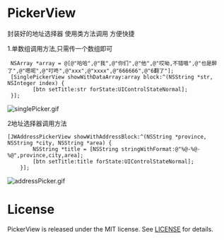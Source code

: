 # PickerView
封装好的地址选择器 使用类方法调用 方便快捷

1.单数组调用方法,只需传一个数组即可 
```
 NSArray *array = @[@"哈哈",@"我",@"你们",@"他",@"哎呦,不错哦",@"也是醉了",@"嗯呢",@"叮咚",@"xxx",@"xxxx",@"666666",@"6翻了"];
 [SinglePickerView showWithDataArray:array block:^(NSString *str, NSInteger index) {
        [btn setTitle:str forState:UIControlStateNormal];
 }];
```
![singlePicker.gif](http://upload-images.jianshu.io/upload_images/1485668-7d36e3306fd063e1.gif?imageMogr2/auto-orient/strip%7CimageView2/2/w/1240)

2地址选择器调用方法
```
[JWAddressPickerView showWithAddressBlock:^(NSString *province, NSString *city, NSString *area) {
        NSString *title = [NSString stringWithFormat:@"%@-%@-%@",province,city,area];
        [btn setTitle:title forState:UIControlStateNormal];
    }];
```
![addressPicker.gif](http://upload-images.jianshu.io/upload_images/1485668-e03b89049e3e073f.gif?imageMogr2/auto-orient/strip%7CimageView2/2/w/1240)

# License

PickerView is released under the MIT license. See [LICENSE](https://github.com/jivyCoder/PickerView/blob/master/LICENSE) for details.
